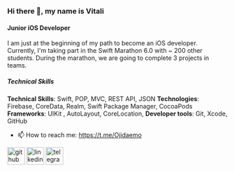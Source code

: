 ### Hi there 👋, my name is Vitali
#### Junior iOS Developer
I am just at the beginning of my path to become an iOS developer. Currently, I'm taking part in the Swift Marathon 6.0 with ~ 200 other students. During the marathon, we are going to complete 3 projects in teams. 

##### Technical Skills
**Technical Skills**: Swift, POP, MVC, REST API, JSON
**Technologies**: Firebase, CoreData, Realm, Swift Package Manager, CocoaPods
**Frameworks**: UIKit , AutoLayout, CoreLocation, 
**Developer tools**: Git, Xcode, GitHub

- 📫 How to reach me: https://t.me/Ojidaemo 


[<img src='https://cdn.jsdelivr.net/npm/simple-icons@3.0.1/icons/github.svg' alt='github' height='40'>](https://github.com/Ojidaemo)  [<img src='https://cdn.jsdelivr.net/npm/simple-icons@3.0.1/icons/linkedin.svg' alt='linkedin' height='40'>](https://www.linkedin.com/in/https://www.linkedin.com/in/vitalimartsinovich//)  [<img src='https://cdn.jsdelivr.net/npm/simple-icons@3.0.1/icons/telegram.svg' alt='telegram' height='40'>](https://t.me/Ojidaemo)  

